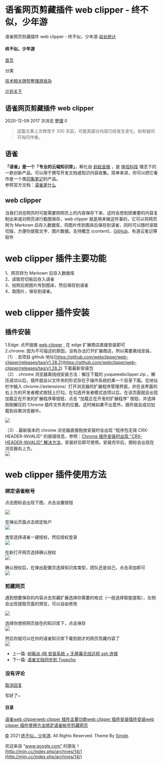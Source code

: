 # 语雀网页剪藏插件 web clipper - 终不似，少年游
  语雀网页剪藏插件 web clipper - 终不似，少年游            [站长统计](https://www.cnzz.com/stat/website.php?web_id=1279233412 "站长统计")

#### 终不似，少年游

[首页](http://mjin.cc/)

分类

[技术相关](http://mjin.cc/index.php/category/jishu/)[随剪](http://mjin.cc/index.php/category/%E9%9A%8F%E5%89%AA/)[整理](http://mjin.cc/index.php/category/%E6%95%B4%E7%90%86/)[游戏](http://mjin.cc/index.php/category/youxi/)[杂](http://mjin.cc/index.php/category/za/)

[计划](http://mjin.cc/index.php/jihua.html)[关于](http://mjin.cc/index.php/about.html)

## 语雀网页剪藏插件 web clipper

2020-12-09 2017 次浏览 [整理](http://mjin.cc/index.php/category/%E6%95%B4%E7%90%86/) 0

> 这篇文章上次修改于 330 天前，可能其部分内容已经发生变化，如有疑问可询问作者。

## 语雀

**「语雀」**是一个**「专业的云端知识库」**，孵化自 [蚂蚁金服](https://www.antfin.com/?deer_tracert_token=cc478126-c93a-459b-a448-dd41de67f2d4) ，是 [体验科技](https://www.yuque.com/yubo/explore/tcaywl?deer_tracert_token=cc478126-c93a-459b-a448-dd41de67f2d4) 理念下的一款创新产品，可以用于撰写开发文档或知识内容收集。简单来讲，你可以把它看作是一个类[印象笔记](https://huajiakeji.com/tag/%e5%8d%b0%e8%b1%a1%e7%ac%94%e8%ae%b0)的产品。  
参照官方文档：[语雀是什么](https://www.yuque.com/yuque/help/about)  

## web clipper

当我们浏览网页时可能需要把网页上的内容保存下来，这时会想到把重要的内容复制出来或对网页进行截图保存，web clipper 就是用来做这件事的，它可以将网页转为 Markown 后存入数据库，将图片传到图床后保存到语雀，同时可以随时读取切版，方便你提取文字、图片数据。支持概念 (content)、[GitHub](https://huajiakeji.com/tag/github)、有道云笔记等软件  

# web clipper 插件主要功能

1、网页转为 Markown 后存入数据库  
2、读取剪切板后存入语雀  
3、拍照后把图片传到图床，然后保存到语雀  
4、取图片，保存到语雀。  

# web clipper 插件安装

## 插件安装

1.Edge: 点开链接 [web clipper](https://microsoftedge.microsoft.com/addons/detail/web-clipper/opejamnnohhbjflpbhnmdlknhjkfhfdp?hl=zh-CN) , 在 edge 扩展商店直接安装即可  
2.chrome: 因为不可描述的原因，没有办法打开扩展商店，所以需要离线安装，  
（1）. 去项目 github 地址[https://github.com/webclipper/web-clipper/releases/tag/v1.28.2](https://github.com/webclipper/web-clipper/releases/tag/v1.28.2) 下载最新安装包  
（2）. chrome 浏览器离线线安装方法：解压下载的 yuquewebclipper.zip 。解压成功以后，插件就会以文件夹的形式存在于操作系统的某一个目录下面。在地址栏中输入 chrome://extensions/  打开浏览器的扩展程序管理界面，并在该界面的右上方的开发者模式按钮上打勾。在勾选开发者模式选项以后，在该页面就会出现加载正在开发的扩展程序等按钮，点击 “加载正在开发的扩展程序” 按钮，并选择刚刚解压的 Chrome 插件文件夹的位置。这时候如果不出意外，插件就会成功加载到谷歌浏览器中。  

![](https://cdn.nlark.com/yuque/0/2020/png/2556132/1607484291114-e5d3969a-8370-4f13-9b93-b60e850872ac.png#align=left&display=inline&height=127&margin=%5Bobject%20Object%5D&name=image.png&originHeight=127&originWidth=805&size=14234&status=done&style=none&width=805)

（3）. 最新版本的 chrome 浏览器直接拖放安装时会出现 “程序包无效 CRX-HEADER-INVALID” 的报错信息，参照：[Chrome 插件安装时出现 "CRX-HEADER-INVALID" 解决方法](https://huajiakeji.com/utilities/2019-04/1971.html)，安装好后即可使用。安装完毕后，图标会出现在浏览器右上方。  
![](https://cdn.nlark.com/yuque/0/2020/png/2556132/1607485222825-0b046e0b-6751-42e0-97a2-f58260abbdf9.png#align=left&display=inline&height=237&margin=%5Bobject%20Object%5D&originHeight=237&originWidth=211&size=0&status=done&style=none&width=211)

# web clipper 插件使用方法

### 绑定语雀帐号

点击图标会出现下图，点击设置按钮

![](https://cdn.nlark.com/yuque/0/2020/png/2556132/1607485417591-7b3be5a8-0d94-4e9f-b538-0d155316f84e.png#align=left&display=inline&height=647&margin=%5Bobject%20Object%5D&name=image.png&originHeight=647&originWidth=343&size=16968&status=done&style=none&width=343)

在弹出页面点击绑定账户  
![](https://cdn.nlark.com/yuque/0/2020/png/2556132/1607485490070-c3529080-bbfa-468f-a4be-08cb89ad8496.png#align=left&display=inline&height=606&margin=%5Bobject%20Object%5D&name=image.png&originHeight=606&originWidth=976&size=40139&status=done&style=none&width=976)

类型选择语雀一键授权，然后授权登录  
![](https://cdn.nlark.com/yuque/0/2020/png/2556132/1607485529042-dfbf2dfb-c6cf-441b-84cd-0dd6d97a2923.png#align=left&display=inline&height=525&margin=%5Bobject%20Object%5D&name=image.png&originHeight=525&originWidth=831&size=49239&status=done&style=none&width=831)

在新打开网页选择确认授权  
![](https://cdn.nlark.com/yuque/0/2020/png/2556132/1607485576195-9743aebb-f8ac-4406-b2bf-ce4ff923e6cb.png#align=left&display=inline&height=667&margin=%5Bobject%20Object%5D&name=image.png&originHeight=667&originWidth=698&size=37191&status=done&style=none&width=698)

确认授权后，在弹出配置页选择知识库类型，团队还是自己，点击添加即可  
![](https://cdn.nlark.com/yuque/0/2020/png/2556132/1607485648329-41dc2c05-05e1-4912-85dd-7f4ef7b9abfc.png#align=left&display=inline&height=604&margin=%5Bobject%20Object%5D&name=image.png&originHeight=604&originWidth=729&size=34854&status=done&style=none&width=729)

### 剪藏网页

遇到想要保存的内容点击剪藏扩展选择你需要的格式（一般选择智能提取），左侧会出现提取页面的预览，可以自由修改  

![](https://cdn.nlark.com/yuque/0/2020/png/2556132/1607485310719-d81a3318-8545-4310-91ea-305155d88f56.png#align=left&display=inline&height=694&margin=%5Bobject%20Object%5D&name=image.png&originHeight=694&originWidth=1110&size=112336&status=done&style=none&width=1110)

选择你想把网页放在的知识库下，点击保存  
![](https://cdn.nlark.com/yuque/0/2020/png/2556132/1607485761177-ea28cdf0-379d-4288-9320-097806be5f51.png#align=left&display=inline&height=303&margin=%5Bobject%20Object%5D&name=image.png&originHeight=303&originWidth=453&size=12326&status=done&style=none&width=453)

然后你就可以在你的语雀知识库下看到刚才的网页剪藏内容了  
![](https://cdn.nlark.com/yuque/0/2020/png/2556132/1607486195773-330f60ac-5fce-4024-90e0-af6ee98f5d68.png#align=left&display=inline&height=578&margin=%5Bobject%20Object%5D&name=image.png&originHeight=578&originWidth=1115&size=23354&status=done&style=none&width=1115)

-   上一篇: [树莓派 4B 安装系统 + 无屏幕无线远程 ssh 连接](http://mjin.cc/index.php/archives/12/ "树莓派 4B 安装系统 + 无屏幕无线远程 ssh 连接")
-   下一篇: [语雀文档同步到 Typecho](http://mjin.cc/index.php/archives/16/ "语雀文档同步到 Typecho")

### 没有评论

[取消回复](http://mjin.cc/index.php/archives/14/#respond-post-14)

写好了~

#### 目录

[语雀](#title-1)[web clipper](#title-2)[web clipper 插件主要功能](#title-3)[web clipper 插件安装](#title-4)[插件安装](#title-5)[web clipper 插件使用方法](#title-6)[绑定语雀帐号](#title-7)[剪藏网页](#title-8)

[©](http://mjin.cc/admin/login.php) 2021 [终不似，少年游](http://mjin.cc/). All Rights Reserved. Theme By [Single](https://github.com/Dreamer-Paul/Single).

欢迎来自 “www.google.com” 的朋友！ 
 [http://mjin.cc/index.php/archives/14/](http://mjin.cc/index.php/archives/14/)
